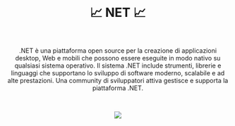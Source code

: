 <br>
  <h1 align="center">📈 NET 📈</h1>
<br>

<p align="center">
  .NET è una piattaforma open source per la creazione di applicazioni desktop, Web e mobili che possono essere eseguite in modo nativo su qualsiasi sistema operativo. Il   sistema .NET include strumenti, librerie e linguaggi che supportano lo sviluppo di software moderno, scalabile e ad alte prestazioni. Una community di sviluppatori attiva gestisce e supporta la piattaforma .NET.
</p>

<br>

<p align="center">
  <img src="https://user-images.githubusercontent.com/59760485/196515015-7b88cdc1-6655-4150-8e84-78d3d0d58247.jpg">
</p>
